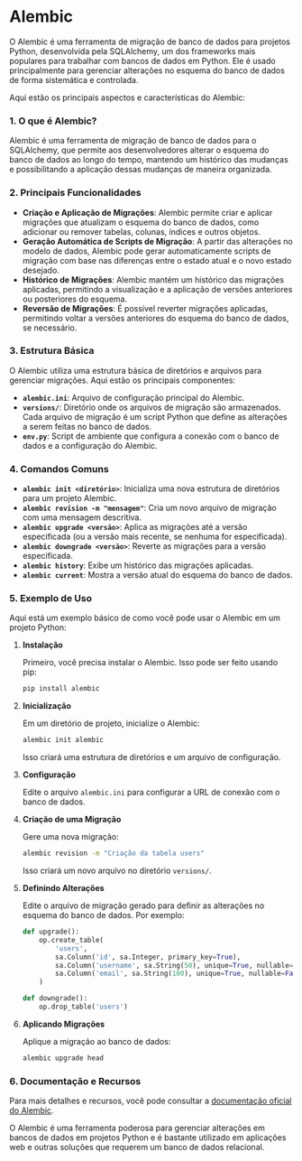 # Alembic

O Alembic é uma ferramenta de migração de banco de dados para projetos Python, desenvolvida pela SQLAlchemy, um dos frameworks mais populares para trabalhar com bancos de dados em Python. Ele é usado principalmente para gerenciar alterações no esquema do banco de dados de forma sistemática e controlada.

Aqui estão os principais aspectos e características do Alembic:

### 1. **O que é Alembic?**

Alembic é uma ferramenta de migração de banco de dados para o SQLAlchemy, que permite aos desenvolvedores alterar o esquema do banco de dados ao longo do tempo, mantendo um histórico das mudanças e possibilitando a aplicação dessas mudanças de maneira organizada.

### 2. **Principais Funcionalidades**

- **Criação e Aplicação de Migrações**: Alembic permite criar e aplicar migrações que atualizam o esquema do banco de dados, como adicionar ou remover tabelas, colunas, índices e outros objetos.
- **Geração Automática de Scripts de Migração**: A partir das alterações no modelo de dados, Alembic pode gerar automaticamente scripts de migração com base nas diferenças entre o estado atual e o novo estado desejado.
- **Histórico de Migrações**: Alembic mantém um histórico das migrações aplicadas, permitindo a visualização e a aplicação de versões anteriores ou posteriores do esquema.
- **Reversão de Migrações**: É possível reverter migrações aplicadas, permitindo voltar a versões anteriores do esquema do banco de dados, se necessário.

### 3. **Estrutura Básica**

O Alembic utiliza uma estrutura básica de diretórios e arquivos para gerenciar migrações. Aqui estão os principais componentes:

- **`alembic.ini`**: Arquivo de configuração principal do Alembic.
- **`versions/`**: Diretório onde os arquivos de migração são armazenados. Cada arquivo de migração é um script Python que define as alterações a serem feitas no banco de dados.
- **`env.py`**: Script de ambiente que configura a conexão com o banco de dados e a configuração do Alembic.

### 4. **Comandos Comuns**

- **`alembic init <diretório>`**: Inicializa uma nova estrutura de diretórios para um projeto Alembic.
- **`alembic revision -m "mensagem"`**: Cria um novo arquivo de migração com uma mensagem descritiva.
- **`alembic upgrade <versão>`**: Aplica as migrações até a versão especificada (ou a versão mais recente, se nenhuma for especificada).
- **`alembic downgrade <versão>`**: Reverte as migrações para a versão especificada.
- **`alembic history`**: Exibe um histórico das migrações aplicadas.
- **`alembic current`**: Mostra a versão atual do esquema do banco de dados.

### 5. **Exemplo de Uso**

Aqui está um exemplo básico de como você pode usar o Alembic em um projeto Python:

1. **Instalação**

   Primeiro, você precisa instalar o Alembic. Isso pode ser feito usando pip:

   ```bash
   pip install alembic
   ```

2. **Inicialização**

   Em um diretório de projeto, inicialize o Alembic:

   ```bash
   alembic init alembic
   ```

   Isso criará uma estrutura de diretórios e um arquivo de configuração.

3. **Configuração**

   Edite o arquivo `alembic.ini` para configurar a URL de conexão com o banco de dados.

4. **Criação de uma Migração**

   Gere uma nova migração:

   ```bash
   alembic revision -m "Criação da tabela users"
   ```

   Isso criará um novo arquivo no diretório `versions/`.

5. **Definindo Alterações**

   Edite o arquivo de migração gerado para definir as alterações no esquema do banco de dados. Por exemplo:

   ```python
   def upgrade():
       op.create_table(
           'users',
           sa.Column('id', sa.Integer, primary_key=True),
           sa.Column('username', sa.String(50), unique=True, nullable=False),
           sa.Column('email', sa.String(100), unique=True, nullable=False)
       )

   def downgrade():
       op.drop_table('users')
   ```

6. **Aplicando Migrações**

   Aplique a migração ao banco de dados:

   ```bash
   alembic upgrade head
   ```

### 6. **Documentação e Recursos**

Para mais detalhes e recursos, você pode consultar a [documentação oficial do Alembic](https://alembic.sqlalchemy.org/en/latest/).

O Alembic é uma ferramenta poderosa para gerenciar alterações em bancos de dados em projetos Python e é bastante utilizado em aplicações web e outras soluções que requerem um banco de dados relacional.
